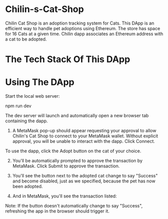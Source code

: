 # Chilin-s-Cat-Shop

Chilin Cat Shop is an adoption tracking system for Cats. This DApp is an efficient way to handle pet adoptions using Ethereum. The store has space for 16 Cats at a given time. Chilin dapp associates an Ethereum address with a cat to be adopted.

# The Tech Stack Of This DApp

# Using The DApp

Start the local web server:

npm run dev

The dev server will launch and automatically open a new browser tab containing the dapp.

1. A MetaMask pop-up should appear requesting your approval to allow Chilin's Cat Shop to connect to your MetaMask wallet. Without explicit approval, you will be unable to interact with the dapp. Click Connect.

To use the dapp, click the Adopt button on the cat of your choice.

2. You'll be automatically prompted to approve the transaction by MetaMask. Click Submit to approve the transaction.

3. You'll see the button next to the adopted cat change to say "Success" and become disabled, just as we specified, because the pet has now been adopted.

4. And in MetaMask, you'll see the transaction listed:

Note: If the button doesn't automatically change to say "Success", refreshing the app in the browser should trigger it.

